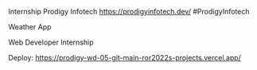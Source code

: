 Internship Prodigy Infotech
https://prodigyinfotech.dev/
#ProdigyInfotech

Weather App

Web Developer Internship

Deploy:
https://prodigy-wd-05-git-main-ror2022s-projects.vercel.app/
